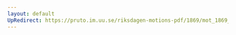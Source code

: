 ```yaml
---
layout: default
UpRedirect: https://pruto.im.uu.se/riksdagen-motions-pdf/1869/mot_1869__ak__183/mot_1869__ak__183-005.pdf
---
```

